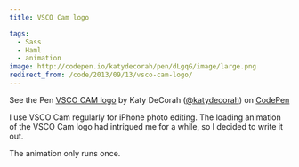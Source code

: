 ```yaml
---
title: VSCO Cam logo

tags:
  - Sass
  - Haml
  - animation
image: http://codepen.io/katydecorah/pen/dLgqG/image/large.png
redirect_from: /code/2013/09/13/vsco-cam-logo/
---
```


<p data-height="300" data-theme-id="97" data-slug-hash="dLgqG" data-user="katydecorah" data-default-tab="result" class='codepen'>See the Pen <a href='http://codepen.io/katydecorah/pen/dLgqG'>VSCO CAM logo</a> by Katy DeCorah (<a href='http://codepen.io/katydecorah'>@katydecorah</a>) on <a href='http://codepen.io'>CodePen</a></p>

I use VSCO Cam regularly for iPhone photo editing. The loading animation of the VSCO Cam logo had intrigued me for a while, so I decided to write it out.

The animation only runs once.
